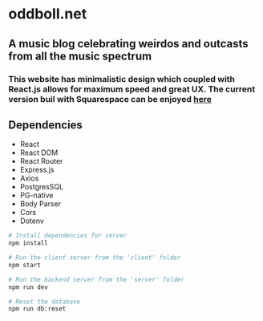 # oddboll.net

## A music blog celebrating weirdos and outcasts from all the music spectrum

### This website has minimalistic design which coupled with React.js allows for maximum speed and great UX. The current version buil with Squarespace can be enjoyed [here](https://oddboll.net/)

## Dependencies

- React
- React DOM
- React Router
- Express.js
- Axios
- PostgresSQL
- PG-native
- Body Parser
- Cors
- Dotenv

```bash
# Install dependencies for server
npm install

# Run the client server from the 'client' folder
npm start

# Run the backend server from the 'server' folder
npm run dev

# Reset the database
npm run db:reset

```
